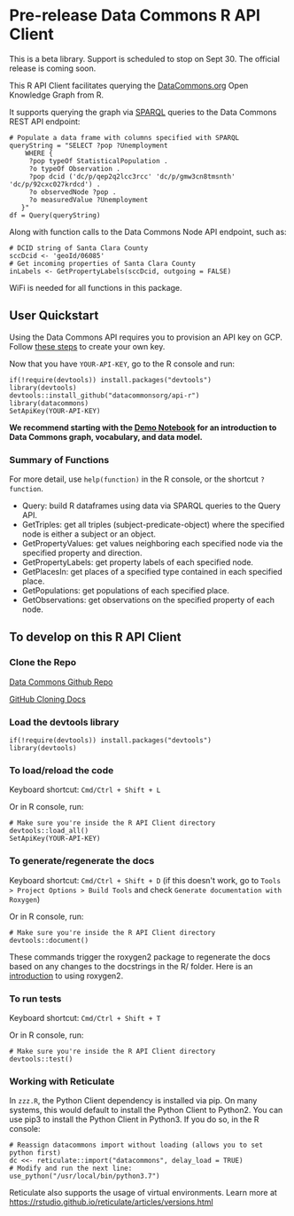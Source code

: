 # Pre-release Data Commons R API Client
This is a beta library. Support is scheduled to stop on Sept 30.
The official release is coming soon.

This R API Client facilitates querying the [DataCommons.org](https://datacommons.org)
Open Knowledge Graph from R.

It supports querying the graph via [SPARQL](https://en.wikipedia.org/wiki/SPARQL)
queries to the Data Commons REST API endpoint:

```
# Populate a data frame with columns specified with SPARQL
queryString = "SELECT ?pop ?Unemployment
    WHERE {
     ?pop typeOf StatisticalPopulation .
     ?o typeOf Observation .
     ?pop dcid ('dc/p/qep2q2lcc3rcc' 'dc/p/gmw3cn8tmsnth' 'dc/p/92cxc027krdcd') .
     ?o observedNode ?pop .
     ?o measuredValue ?Unemployment
   }"
df = Query(queryString)
```

Along with function calls to the Data Commons Node API endpoint, such as:
```
# DCID string of Santa Clara County
sccDcid <- 'geoId/06085'
# Get incoming properties of Santa Clara County
inLabels <- GetPropertyLabels(sccDcid, outgoing = FALSE)
```

WiFi is needed for all functions in this package.

## User Quickstart

Using the Data Commons API requires you to provision an API key on GCP. Follow 
[these steps](https://datacommons.readthedocs.io/en/latest/started.html#creating-an-api-key)
to create your own key.

Now that you have `YOUR-API-KEY`, go to the R console and run:

```
if(!require(devtools)) install.packages("devtools")
library(devtools)
devtools::install_github("datacommonsorg/api-r")
library(datacommons)
SetApiKey(YOUR-API-KEY)
```

**We recommend starting with the [Demo Notebook](demo-notebook.Rmd) for an
introduction to Data Commons graph, vocabulary, and data model.**

### Summary of Functions

For more detail, use `help(function)` in the R console, or the shortcut `?function`.

- Query: build R dataframes using data via SPARQL queries to the Query API.
- GetTriples: get all triples (subject-predicate-object) where the specified node is
  either a subject or an object.
- GetPropertyValues: get values neighboring each specified node via the specified
  property and direction.
- GetPropertyLabels: get property labels of each specified node.
- GetPlacesIn: get places of a specified type contained in each specified place.
- GetPopulations: get populations of each specified place.
- GetObservations: get observations on the specified property of each node.

## To develop on this R API Client

### Clone the Repo

[Data Commons Github Repo](https://github.com/datacommonsorg/api-r)

[GitHub Cloning Docs](https://help.github.com/en/articles/cloning-a-repository)

### Load the devtools library
```
if(!require(devtools)) install.packages("devtools")
library(devtools)
```

### To load/reload the code
Keyboard shortcut: `Cmd/Ctrl + Shift + L`

Or in R console, run:
```
# Make sure you're inside the R API Client directory
devtools::load_all()
SetApiKey(YOUR-API-KEY)
```

### To generate/regenerate the docs
Keyboard shortcut: `Cmd/Ctrl + Shift + D` (if this doesn't work, go to
`Tools > Project Options > Build Tools`
and check `Generate documentation with Roxygen`)

Or in R console, run:
```
# Make sure you're inside the R API Client directory
devtools::document()
```

These commands trigger the roxygen2 package to regenerate the docs based on
any changes to the docstrings in the R/ folder. Here is an
[introduction](https://cran.r-project.org/web/packages/roxygen2/vignettes/roxygen2.html)
to using roxygen2.

### To run tests
Keyboard shortcut: `Cmd/Ctrl + Shift + T`

Or in R console, run:
```
# Make sure you're inside the R API Client directory
devtools::test()
```

### Working with Reticulate

In `zzz.R`, the Python Client dependency is installed via pip. On many systems,
this would default to install the Python Client to Python2. You can use pip3 to
install the Python Client in Python3. If you do so, in the R console:
```
# Reassign datacommons import without loading (allows you to set python first)
dc <<- reticulate::import("datacommons", delay_load = TRUE)
# Modify and run the next line:
use_python("/usr/local/bin/python3.7")
```
Reticulate also supports the usage of virtual environments. Learn more at https://rstudio.github.io/reticulate/articles/versions.html
